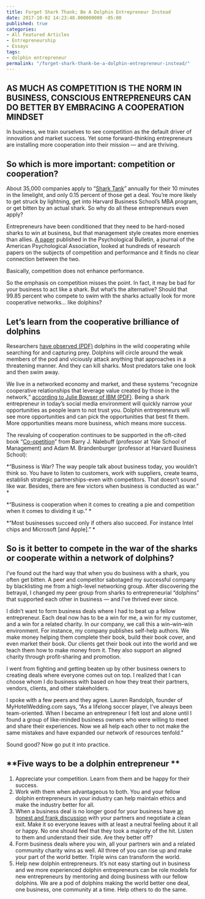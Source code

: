 ```yaml
---
title: Forget Shark Thank; Be A Dolphin Entrepreneur Instead
date: 2017-10-02 14:23:48.000000000 -05:00
published: true
categories:
- All Featured Articles
- Entrepreneurship
- Essays
tags:
- dolphin entrepreneur
permalink: "/forget-shark-thank-be-a-dolphin-entrepreneur-instead/"
---
```

<h2>AS MUCH AS COMPETITION IS THE NORM IN BUSINESS, CONSCIOUS ENTREPRENEURS CAN DO BETTER BY EMBRACING A COOPERATION MINDSET</h2>
<p>In business, we train ourselves to see competition as the default driver of innovation and market success. Yet some forward-thinking entrepreneurs are installing more cooperation into their mission — and are thriving.</p>
<h2>So which is more important: competition or cooperation?</h2>
<p>About 35,000 companies apply to “<a href="https://consciouscompanymedia.com/the-new-economy/how-shark-tank-misses-the-point-of-conscious-capitalism/">Shark Tank</a>” annually for their 10 minutes in the limelight, and only 0.15 percent of those get a deal. You’re more likely to get struck by lightning, get into Harvard Business School’s MBA program, or get bitten by an actual shark. So why do all these entrepreneurs even apply?

Entrepreneurs have been conditioned that they need to be hard-nosed sharks to win at business, but that management style creates more enemies than allies. <a href="https://www.ncbi.nlm.nih.gov/pubmed/23088570">A paper</a> published in the Psychological Bulletin, a journal of the American Psychological Association, looked at hundreds of research papers on the subjects of competition and performance and it finds no clear connection between the two.

Basically, competition does not enhance performance.

So the emphasis on competition misses the point. In fact, it may be bad for your business to act like a shark. But what’s the alternative? Should that 99.85 percent who compete to swim with the sharks actually look for more cooperative networks… like dolphins?</p>
<h2>Let’s learn from the cooperative brilliance of dolphins</h2>
<p>Researchers <a href="http://aquaticmammalsjournal.org/share/AquaticMammalsIssueArchives/1999/AquaticMammals_25-03/25-03_Rossbach.pdf">have observed (PDF)</a> dolphins in the wild cooperating while searching for and capturing prey. Dolphins will circle around the weak members of the pod and viciously attack anything that approaches in a threatening manner. And they can kill sharks. Most predators take one look and then swim away.

We live in a networked economy and market, and these systems “recognize cooperative relationships that leverage value created by those in the network,” <a href="http://www-07.ibm.com/services/pdf/the_value_of_relationships_in_the_networked_economy.pdf">according to Julie Bowser of IBM (PDF)</a>. Being a shark entrepreneur in today’s social media environment will quickly narrow your opportunities as people learn to not trust you. Dolphin entrepreneurs will see more opportunities and can pick the opportunities that best fit them. More opportunities means more business, which means more success.

The revaluing of cooperation continues to be supported in the oft-cited book “<a href="http://www.indiebound.org/book/9780385479509?aff=ConsciousCompany">Co-opetition</a>” from Barry J. Nalebuff (professor at Yale School of Management) and Adam M. Brandenburger (professor at Harvard Business School):

 *“Business is War? The way people talk about business today, you wouldn’t think so. You have to listen to customers, work with suppliers, create teams, establish strategic partnerships-even with competitors. That doesn’t sound like war. Besides, there are few victors when business is conducted as war.” *

 *“Business is cooperation when it comes to creating a pie and competition when it comes to dividing it up.” *

 *“Most businesses succeed only if others also succeed. For instance Intel chips and Microsoft [and Apple].” *</p>
<h2>So is it better to compete in the war of the sharks or cooperate within a network of dolphins?</h2>
<p>I’ve found out the hard way that when you do business with a shark, you often get bitten. A peer and competitor sabotaged my successful company by blacklisting me from a high-level networking group. After discovering the betrayal, I changed my peer group from sharks to entrepreneurial “dolphins” that supported each other in business — and I’ve thrived ever since.

I didn’t want to form business deals where I had to beat up a fellow entrepreneur. Each deal now has to be a win for me, a win for my customer, and a win for a related charity. In our company, we call this a win–win–win environment. For instance, my company publishes self-help authors. We make money helping them complete their book, build their book cover, and even market their book. Our clients get their book out into the world and we teach them how to make money from it. They also support an aligned charity through profit-sharing and promotion.

I went from fighting and getting beaten up by other business owners to creating deals where everyone comes out on top. I realized that I can choose whom I do business with based on how they treat their partners, vendors, clients, and other stakeholders.

I spoke with a few peers and they agree. Lauren Randolph, founder of MyHotelWedding.com says, “As a lifelong soccer player, I’ve always been team-oriented. When I became an entrepreneur I felt lost and alone until I found a group of like-minded business owners who were willing to meet and share their experiences. Now we all help each other to not make the same mistakes and have expanded our network of resources tenfold.”

Sound good? Now go put it into practice.</p>
<h2>**Five ways to be a dolphin entrepreneur **</h2>
<ol>
<li>Appreciate your competition. Learn from them and be happy for their success.</li>
<li>Work with them when advantageous to both. You and your fellow dolphin entrepreneurs in your industry can help maintain ethics and make the industry better for all.</li>
<li>When a business deal is no longer good for your business have <a href="https://consciouscompanymedia.com/personal-development/how-to-use-mindfulness-to-handle-challenging-conversations/">an honest and frank discussion</a> with your partners and negotiate a clean exit. Make it so everyone leaves with at least a neutral feeling about it all or happy. No one should feel that they took a majority of the hit. Listen to them and understand their side. Are they better off?</li>
<li>Form business deals where you win, all your partners win and a related community charity wins as well. All three of you can rise up and make your part of the world better. Triple wins can transform the world.</li>
<li>Help new dolphin entrepreneurs. It’s not easy starting out in business and we more experienced dolphin entrepreneurs can be role models for new entrepreneurs by mentoring and doing business with our fellow dolphins. We are a pod of dolphins making the world better one deal, one business, one community at a time. Help others to do the same.</li>
</ol>
